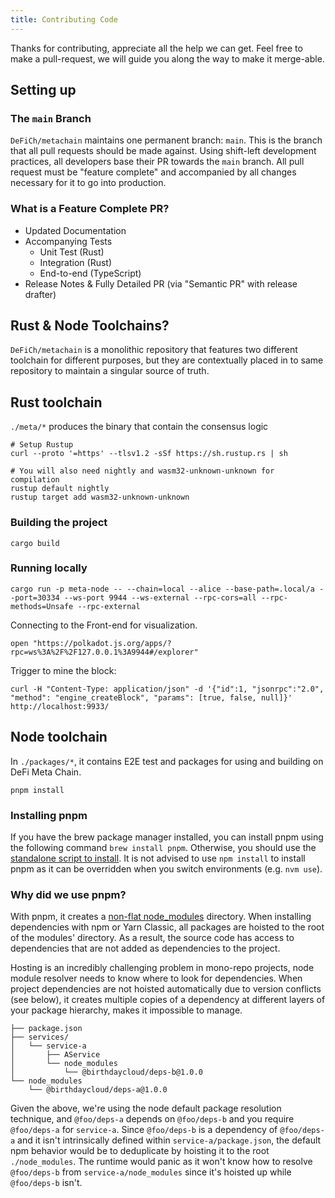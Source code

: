```yaml
---
title: Contributing Code
---
```


Thanks for contributing, appreciate all the help we can get. Feel free to make a pull-request, we will guide you along
the way to make it merge-able.

## Setting up

### The `main` Branch

`DeFiCh/metachain` maintains one permanent branch: `main`. This is the branch that all pull requests should be made
against. Using shift-left development practices, all developers base their PR towards the `main` branch. All pull
request must be "feature complete" and accompanied by all changes necessary for it to go into production.

### What is a Feature Complete PR?

- Updated Documentation
- Accompanying Tests
  - Unit Test (Rust)
  - Integration (Rust)
  - End-to-end (TypeScript)
- Release Notes & Fully Detailed PR (via "Semantic PR" with release drafter)

## Rust & Node Toolchains?

`DeFiCh/metachain` is a monolithic repository that features two different toolchain for different purposes, but they are
contextually placed in to same repository to maintain a singular source of truth.

## Rust toolchain

`./meta/*` produces the binary that contain the consensus logic

```shell
# Setup Rustup
curl --proto '=https' --tlsv1.2 -sSf https://sh.rustup.rs | sh

# You will also need nightly and wasm32-unknown-unknown for compilation
rustup default nightly
rustup target add wasm32-unknown-unknown
```

### Building the project

```shell
cargo build
```

### Running locally

```shell
cargo run -p meta-node -- --chain=local --alice --base-path=.local/a --port=30334 --ws-port 9944 --ws-external --rpc-cors=all --rpc-methods=Unsafe --rpc-external
```

Connecting to the Front-end for visualization.

```shell
open "https://polkadot.js.org/apps/?rpc=ws%3A%2F%2F127.0.0.1%3A9944#/explorer"
```

Trigger to mine the block:

```shell
curl -H "Content-Type: application/json" -d '{"id":1, "jsonrpc":"2.0", "method": "engine_createBlock", "params": [true, false, null]}' http://localhost:9933/
```

## Node toolchain

In `./packages/*`, it contains E2E test and packages for using and building on DeFi Meta Chain.

```shell
pnpm install
```

### Installing pnpm

If you have the brew package manager installed, you can install pnpm using the following command `brew install pnpm`.
Otherwise, you should use the [standalone script to install](https://pnpm.io/installation#using-a-standalone-script). It
is not advised to use `npm install` to install pnpm as it can be overridden when you switch environments
(e.g. `nvm use`).

### Why did we use pnpm?

With pnpm, it creates a [non-flat node_modules](https://pnpm.io/motivation#creating-a-non-flat-node_modules-directory)
directory. When installing dependencies with npm or Yarn Classic, all packages are hoisted to the root of the modules'
directory. As a result, the source code has access to dependencies that are not added as dependencies to the project.

Hosting is an incredibly challenging problem in mono-repo projects, node module resolver needs to know where to look for
dependencies. When project dependencies are not hoisted automatically due to version conflicts (see below), it creates
multiple copies of a dependency at different layers of your package hierarchy, makes it impossible to manage.

```text
├── package.json
├── services/
│   └── service-a
│       ├── AService
│       └── node_modules
│           └── @birthdaycloud/deps-b@1.0.0
└── node_modules
    └── @birthdaycloud/deps-a@1.0.0
```

Given the above, we're using the node default package resolution technique, and `@foo/deps-a` depends on `@foo/deps-b`
and you require `@foo/deps-a` for `service-a`. Since `@foo/deps-b` is a dependency of `@foo/deps-a` and it isn't
intrinsically defined within `service-a/package.json`, the default npm behavior would be to deduplicate by hoisting it
to the root `./node_modules`. The runtime would panic as it won't know how to resolve `@foo/deps-b`
from `service-a/node_modules` since it's hoisted up while `@foo/deps-b` isn't.
